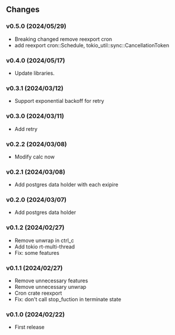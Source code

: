 ## Changes

### v0.5.0 (2024/05/29)
* Breaking changed remove reexport cron
* add reexport cron::Schedule, tokio_util::sync::CancellationToken

### v0.4.0 (2024/05/17)
* Update libraries.

### v0.3.1 (2024/03/12)
* Support exponential backoff for retry

### v0.3.0 (2024/03/11)
* Add retry

### v0.2.2 (2024/03/08)
* Modify calc now

### v0.2.1 (2024/03/08)
* Add postgres data holder with each exipire

### v0.2.0 (2024/03/07)
* Add postgres data holder

### v0.1.2 (2024/02/27)
* Remove unwrap in ctrl_c
* Add tokio rt-multi-thread
* Fix: some features

### v0.1.1 (2024/02/27)
* Remove unnecessary features
* Remove unnecessary unwrap
* Cron crate reexport
* Fix: don't call stop_fuction in terminate state

### v0.1.0 (2024/02/22)
* First release
